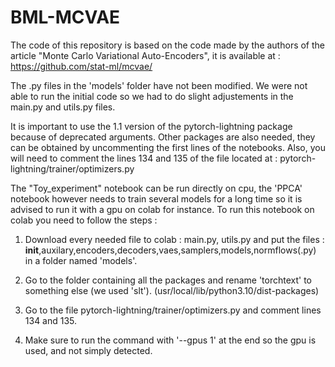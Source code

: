 # BML-MCVAE

The code of this repository is based on the code made by the authors of the article "Monte Carlo Variational Auto-Encoders", it is available at : https://github.com/stat-ml/mcvae/

The .py files in the 'models' folder have not been modified. We were not able to run the initial code so we had to do slight adjustements in the main.py and utils.py files.

It is important to use the 1.1 version of the pytorch-lightning package because of deprecated arguments. Other packages are also needed, they can be obtained by uncommenting the first lines of the notebooks. Also, you will need to comment the lines 134 and 135 of the file located at : 
pytorch-lightning/trainer/optimizers.py

The "Toy_experiment" notebook can be run directly on cpu, the 'PPCA' notebook however needs to train several models for a long time so it is advised to run it with a gpu on colab for instance.
To run this notebook on colab you need to follow the steps : 

1) Download every needed file to colab :
main.py, utils.py and put the files : __init__,auxilary,encoders,decoders,vaes,samplers,models,normflows(.py) 
in a folder named 'models'.

2) Go to the folder containing all the packages and rename 'torchtext' to something else (we used 'slt'). 
(usr/local/lib/python3.10/dist-packages)

3) Go to the file pytorch-lightning/trainer/optimizers.py and comment lines 134 and 135.

4) Make sure to run the command with '--gpus 1' at the end so the gpu is used, and not simply detected.

